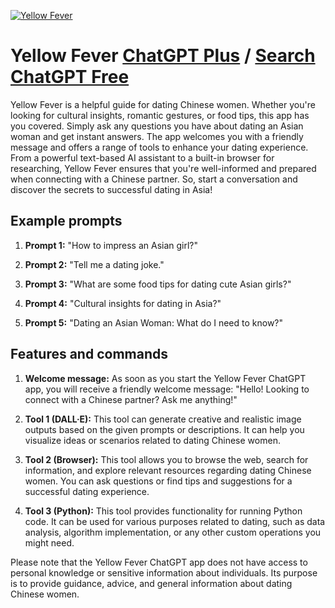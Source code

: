 
[![Yellow Fever](https://files.oaiusercontent.com/file-wBYl2PPNPe2e9nHt6eMtHhdU?se=2123-10-17T20%3A34%3A31Z&sp=r&sv=2021-08-06&sr=b&rscc=max-age%3D31536000%2C%20immutable&rscd=attachment%3B%20filename%3Da313135f-a2aa-4d53-8eed-d1d5f22767d1.png&sig=DoAuR5xZAwV//Nj4L5bHMCOZKV4KoQormzDLukehUYk%3D)](https://chat.openai.com/g/g-fxCt7lELQ-yellow-fever)

# Yellow Fever [ChatGPT Plus](https://chat.openai.com/g/g-fxCt7lELQ-yellow-fever) / [Search ChatGPT Free](https://gptcall.net/index.html#/?search=Yellow%20Fever)

Yellow Fever is a helpful guide for dating Chinese women. Whether you're looking for cultural insights, romantic gestures, or food tips, this app has you covered. Simply ask any questions you have about dating an Asian woman and get instant answers. The app welcomes you with a friendly message and offers a range of tools to enhance your dating experience. From a powerful text-based AI assistant to a built-in browser for researching, Yellow Fever ensures that you're well-informed and prepared when connecting with a Chinese partner. So, start a conversation and discover the secrets to successful dating in Asia!

## Example prompts

1. **Prompt 1:** "How to impress an Asian girl?"

2. **Prompt 2:** "Tell me a dating joke."

3. **Prompt 3:** "What are some food tips for dating cute Asian girls?"

4. **Prompt 4:** "Cultural insights for dating in Asia?"

5. **Prompt 5:** "Dating an Asian Woman: What do I need to know?"

## Features and commands

1. **Welcome message:** As soon as you start the Yellow Fever ChatGPT app, you will receive a friendly welcome message: "Hello! Looking to connect with a Chinese partner? Ask me anything!"

2. **Tool 1 (DALL·E):** This tool can generate creative and realistic image outputs based on the given prompts or descriptions. It can help you visualize ideas or scenarios related to dating Chinese women.

3. **Tool 2 (Browser):** This tool allows you to browse the web, search for information, and explore relevant resources regarding dating Chinese women. You can ask questions or find tips and suggestions for a successful dating experience.

4. **Tool 3 (Python):** This tool provides functionality for running Python code. It can be used for various purposes related to dating, such as data analysis, algorithm implementation, or any other custom operations you might need.

Please note that the Yellow Fever ChatGPT app does not have access to personal knowledge or sensitive information about individuals. Its purpose is to provide guidance, advice, and general information about dating Chinese women.



